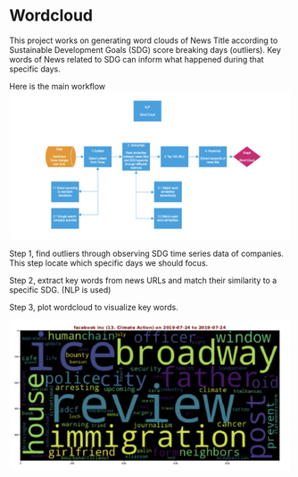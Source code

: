 # Wordcloud

This project works on generating word clouds of News Title according to Sustainable Development Goals (SDG) score breaking days (outliers). Key words of News related to SDG can inform what happened during that specific days.

Here is the main workflow
![alt text](https://github.com/zwang752/Wordcloud/blob/main/Wordcloud.png)

Step 1, find outliers through observing SDG time series data of companies. This step locate which specific days we should focus.

Step 2, extract key words from news URLs and match their similarity to a specific SDG. (NLP is used)

Step 3, plot wordcloud to visualize key words.

![alt text](https://github.com/zwang752/Wordcloud/blob/main/Sample%20output.png)
